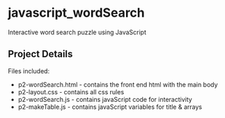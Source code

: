 # javascript_wordSearch
Interactive word search puzzle using JavaScript

## Project Details

Files included: 
 - p2-wordSearch.html - contains the front end html with the main body
 - p2-layout.css      - contains all css rules
 - p2-wordSearch.js   - contains javaScript code for interactivity 
 - p2-makeTable.js    - contains javaScript variables for title & arrays
